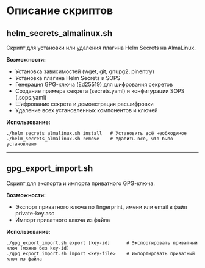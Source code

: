 # Описание скриптов

## helm_secrets_almalinux.sh

Скрипт для установки или удаления плагина Helm Secrets на AlmaLinux.

**Возможности:**
- Установка зависимостей (wget, git, gnupg2, pinentry)
- Установка плагина Helm Secrets и SOPS
- Генерация GPG-ключа (Ed25519) для шифрования секретов
- Создание примера секрета (secrets.yaml) и конфигурации SOPS (.sops.yaml)
- Шифрование секрета и демонстрация расшифровки
- Удаление всех установленных компонентов и ключей

**Использование:**
```
./helm_secrets_almalinux.sh install   # Установить всё необходимое
./helm_secrets_almalinux.sh remove    # Удалить всё, что было установлено
```

---

## gpg_export_import.sh

Скрипт для экспорта и импорта приватного GPG-ключа.

**Возможности:**
- Экспорт приватного ключа по fingerprint, имени или email в файл private-key.asc
- Импорт приватного ключа из файла

**Использование:**
```
./gpg_export_import.sh export [key-id]      # Экспортировать приватный ключ (можно без key-id)
./gpg_export_import.sh import <key-file>    # Импортировать приватный ключ из файла